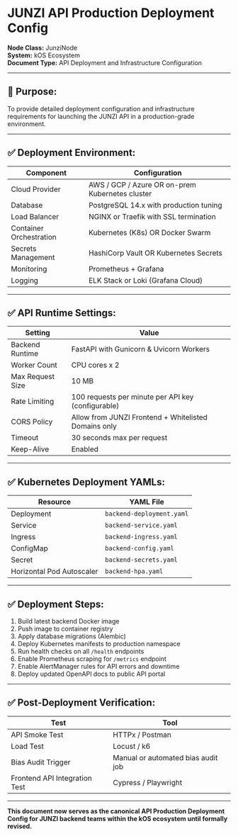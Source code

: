 # JUNZI API Production Deployment Config

**Node Class:** JunziNode  
**System:** kOS Ecosystem  
**Document Type:** API Deployment and Infrastructure Configuration

---

## 🎯 Purpose:
To provide detailed deployment configuration and infrastructure requirements for launching the JUNZI API in a production-grade environment.

---

## ✅ Deployment Environment:
| Component | Configuration |
|---|---|
| Cloud Provider | AWS / GCP / Azure OR on-prem Kubernetes cluster |
| Database | PostgreSQL 14.x with production tuning |
| Load Balancer | NGINX or Traefik with SSL termination |
| Container Orchestration | Kubernetes (K8s) OR Docker Swarm |
| Secrets Management | HashiCorp Vault OR Kubernetes Secrets |
| Monitoring | Prometheus + Grafana |
| Logging | ELK Stack or Loki (Grafana Cloud) |

---

## ✅ API Runtime Settings:
| Setting | Value |
|---|---|
| Backend Runtime | FastAPI with Gunicorn & Uvicorn Workers |
| Worker Count | CPU cores x 2 |
| Max Request Size | 10 MB |
| Rate Limiting | 100 requests per minute per API key (configurable) |
| CORS Policy | Allow from JUNZI Frontend + Whitelisted Domains only |
| Timeout | 30 seconds max per request |
| Keep-Alive | Enabled |

---

## ✅ Kubernetes Deployment YAMLs:
| Resource | YAML File |
|---|---|
| Deployment | `backend-deployment.yaml` |
| Service | `backend-service.yaml` |
| Ingress | `backend-ingress.yaml` |
| ConfigMap | `backend-config.yaml` |
| Secret | `backend-secrets.yaml` |
| Horizontal Pod Autoscaler | `backend-hpa.yaml` |

---

## ✅ Deployment Steps:
1. Build latest backend Docker image
2. Push image to container registry
3. Apply database migrations (Alembic)
4. Deploy Kubernetes manifests to production namespace
5. Run health checks on all `/health` endpoints
6. Enable Prometheus scraping for `/metrics` endpoint
7. Enable AlertManager rules for API errors and downtime
8. Deploy updated OpenAPI docs to public API portal

---

## ✅ Post-Deployment Verification:
| Test | Tool |
|---|---|
| API Smoke Test | HTTPx / Postman |
| Load Test | Locust / k6 |
| Bias Audit Trigger | Manual or automated bias audit job |
| Frontend API Integration Test | Cypress / Playwright |

---

**This document now serves as the canonical API Production Deployment Config for JUNZI backend teams within the kOS ecosystem until formally revised.**